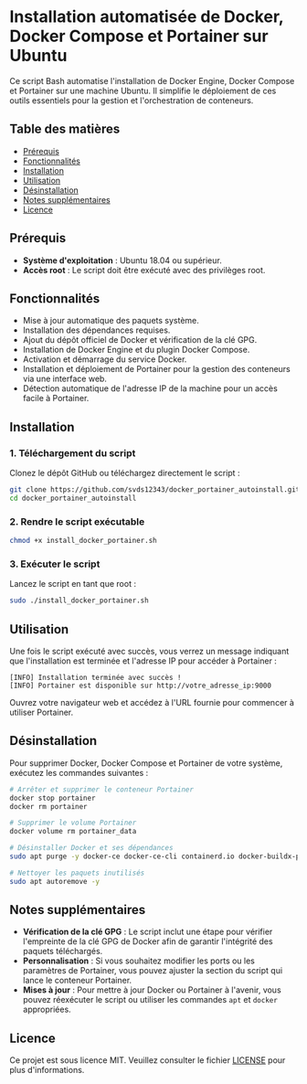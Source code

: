 
# Installation automatisée de Docker, Docker Compose et Portainer sur Ubuntu

Ce script Bash automatise l'installation de Docker Engine, Docker Compose et Portainer sur une machine Ubuntu. Il simplifie le déploiement de ces outils essentiels pour la gestion et l'orchestration de conteneurs.

## Table des matières

- [Prérequis](#prérequis)
- [Fonctionnalités](#fonctionnalités)
- [Installation](#installation)
- [Utilisation](#utilisation)
- [Désinstallation](#désinstallation)
- [Notes supplémentaires](#notes-supplémentaires)
- [Licence](#licence)

## Prérequis

- **Système d'exploitation** : Ubuntu 18.04 ou supérieur.
- **Accès root** : Le script doit être exécuté avec des privilèges root.

## Fonctionnalités

- Mise à jour automatique des paquets système.
- Installation des dépendances requises.
- Ajout du dépôt officiel de Docker et vérification de la clé GPG.
- Installation de Docker Engine et du plugin Docker Compose.
- Activation et démarrage du service Docker.
- Installation et déploiement de Portainer pour la gestion des conteneurs via une interface web.
- Détection automatique de l'adresse IP de la machine pour un accès facile à Portainer.

## Installation

### 1. Téléchargement du script

Clonez le dépôt GitHub ou téléchargez directement le script :

```bash
git clone https://github.com/svds12343/docker_portainer_autoinstall.git
cd docker_portainer_autoinstall
```

### 2. Rendre le script exécutable

```bash
chmod +x install_docker_portainer.sh
```

### 3. Exécuter le script

Lancez le script en tant que root :

```bash
sudo ./install_docker_portainer.sh
```

## Utilisation

Une fois le script exécuté avec succès, vous verrez un message indiquant que l'installation est terminée et l'adresse IP pour accéder à Portainer :

```
[INFO] Installation terminée avec succès !
[INFO] Portainer est disponible sur http://votre_adresse_ip:9000
```

Ouvrez votre navigateur web et accédez à l'URL fournie pour commencer à utiliser Portainer.

## Désinstallation

Pour supprimer Docker, Docker Compose et Portainer de votre système, exécutez les commandes suivantes :

```bash
# Arrêter et supprimer le conteneur Portainer
docker stop portainer
docker rm portainer

# Supprimer le volume Portainer
docker volume rm portainer_data

# Désinstaller Docker et ses dépendances
sudo apt purge -y docker-ce docker-ce-cli containerd.io docker-buildx-plugin docker-compose-plugin

# Nettoyer les paquets inutilisés
sudo apt autoremove -y
```

## Notes supplémentaires

- **Vérification de la clé GPG** : Le script inclut une étape pour vérifier l'empreinte de la clé GPG de Docker afin de garantir l'intégrité des paquets téléchargés.
- **Personnalisation** : Si vous souhaitez modifier les ports ou les paramètres de Portainer, vous pouvez ajuster la section du script qui lance le conteneur Portainer.
- **Mises à jour** : Pour mettre à jour Docker ou Portainer à l'avenir, vous pouvez réexécuter le script ou utiliser les commandes `apt` et `docker` appropriées.

## Licence

Ce projet est sous licence MIT. Veuillez consulter le fichier [LICENSE](LICENSE) pour plus d'informations.
